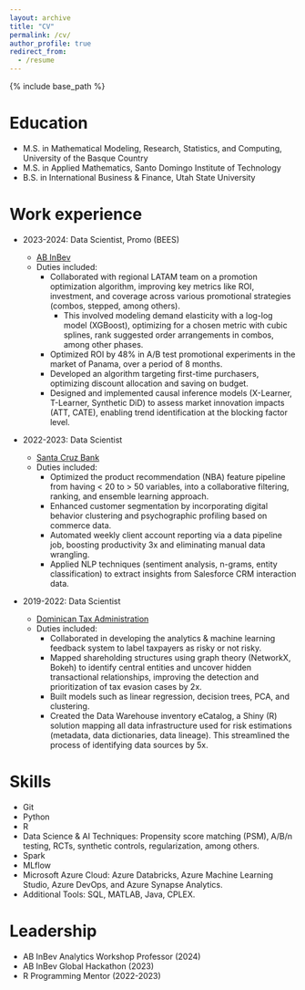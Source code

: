 ```yaml
---
layout: archive
title: "CV"
permalink: /cv/
author_profile: true
redirect_from:
  - /resume
---
```


{% include base_path %}

Education
======
<!-- * Ph.D. in Mathematics and Statistics, University of the Basque Country, 2029 (expected) -->
* M.S. in Mathematical Modeling, Research, Statistics, and Computing, University of the Basque Country
* M.S. in Applied Mathematics, Santo Domingo Institute of Technology
* B.S. in International Business & Finance, Utah State University
<!-- * B.E. in Civil Engineering (first year), Santo Domingo Institute of Technology -->


Work experience
======
<!-- * 2024-Present: Expert AI Data Trainer, Mathematics
  * [Invisible Technologies](https://www.invisible.co/)
  * Duties include:
    * Create and validate data to train an LLM in mathematics and logical reasoning, during the supervised fine-tuning (SFT) stage.
    * Have also been involved with reward modeling projects and RLHF frameworks. -->

* 2023-2024: Data Scientist, Promo (BEES)
  * [AB InBev](https://www.ab-inbev.com/)
  * Duties included:
    * Collaborated with regional LATAM team on a promotion optimization algorithm, improving key metrics like ROI, investment, and coverage across various promotional strategies (combos, stepped, among others).
      * This involved modeling demand elasticity with a log-log model (XGBoost), optimizing for a chosen metric with cubic splines, rank suggested order arrangements in combos, among other phases.
    * Optimized ROI by 48% in A/B test promotional experiments in the market of Panama, over a period of 8 months.
    * Developed an algorithm targeting first-time purchasers, optimizing discount allocation and saving on budget.
    * Designed and implemented causal inference models (X-Learner, T-Learner, Synthetic DiD) to assess market innovation impacts (ATT, CATE), enabling trend identification at the blocking factor level.

  <!-- * Supervisor: Carlos Montero -->

* 2022-2023: Data Scientist
  * [Santa Cruz Bank](https://bsc.com.do/home)
  * Duties included:
    * Optimized the product recommendation (NBA) feature pipeline from having < 20 to > 50 variables, into a collaborative filtering, ranking, and ensemble learning approach.
    * Enhanced customer segmentation by incorporating digital behavior clustering and psychographic profiling based on commerce data.
    * Automated weekly client account reporting via a data pipeline job, boosting productivity 3x and eliminating manual data wrangling.
    * Applied NLP techniques (sentiment analysis, n-grams, entity classification) to extract insights from Salesforce CRM interaction data.

  <!-- * Supervisor: Persio Martinez -->

* 2019-2022: Data Scientist
  * [Dominican Tax Administration](https://dgii.gov.do/Paginas/default.aspx)
  * Duties included:
    * Collaborated in developing the analytics & machine learning feedback system to label taxpayers as risky or not risky.
    * Mapped shareholding structures using graph theory (NetworkX, Bokeh) to identify central entities and uncover hidden transactional relationships, improving the detection and prioritization of tax evasion cases by 2x.
    * Built models such as linear regression, decision trees, PCA, and clustering.
    * Created the Data Warehouse inventory eCatalog, a Shiny (R) solution mapping all data infrastructure used for risk estimations (metadata, data dictionaries, data lineage). This streamlined the process of identifying data sources by 5x.

  <!-- * Supervisor: Marhiel Diaz -->


Skills
======
* Git
* Python
* R
* Data Science & AI Techniques: Propensity score matching (PSM), A/B/n testing, RCTs, synthetic controls, regularization, among others.
* Spark
* MLflow
* Microsoft Azure Cloud: Azure Databricks, Azure Machine Learning Studio, Azure DevOps, and Azure Synapse Analytics.
* Additional Tools: SQL, MATLAB, Java, CPLEX.


Leadership
======
* AB InBev Analytics Workshop Professor (2024)
* AB InBev Global Hackathon (2023)
* R Programming Mentor (2022-2023)
